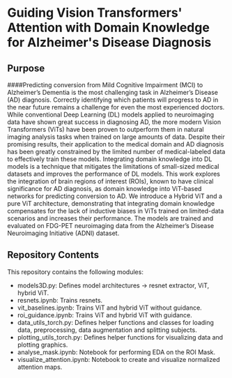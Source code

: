 # Guiding Vision Transformers' Attention with Domain Knowledge for Alzheimer's Disease Diagnosis

## Purpose

####Predicting conversion from Mild Cognitive Impairment (MCI) to Alzheimer’s Dementia is the most challenging task in Alzheimer’s Disease (AD) diagnosis. Correctly identifying which patients will progress to AD in the near future remains a challenge for even the most experienced doctors. While conventional Deep Learning (DL) models applied to neuroimaging data have shown great success in diagnosing AD, the more modern Vision Transformers (ViTs) have been proven to outperform them in natural imaging analysis tasks when trained on large amounts of data. Despite their promising results, their application to the medical domain and AD diagnosis has been greatly constrained by the limited number of medical-labeled data to effectively train these models. Integrating domain knowledge into DL models is a technique that mitigates the limitations of small-sized medical datasets and improves the performance of DL models. This work explores the integration of brain regions of interest (ROIs), known to have clinical significance for AD diagnosis, as domain knowledge into ViT-based networks for predicting conversion to AD. We introduce a Hybrid ViT and a pure ViT architecture, demonstrating that integrating domain knowledge compensates for the lack of inductive biases in ViTs trained on limited-data scenarios and increases their performance. The models are trained and evaluated on FDG-PET neuroimaging data from the Alzheimer’s Disease Neuroimaging Initiative (ADNI) dataset.

## Repository Contents

This repository contains the following modules:
- models3D.py: Defines model architectures -> resnet extractor, ViT, hybrid ViT.
- resnets.ipynb: Trains resnets.
- vit_baselines.ipynb: Trains ViT and hybrid ViT without guidance.
- roi_guidance.ipynb: Trains ViT and hybrid ViT with guidance.
- data_utils_torch.py: Defines helper functions and classes for loading data, preprocessing, data augmentation and splitting subjects.
- plotting_utils_torch.py: Defines helper functions for visualizing data and plotting graphics.
- analyse_mask.ipynb: Notebook for performing EDA on the ROI Mask.
- visualize_attention.ipynb: Notebook to create and visualize normalized attention maps.
